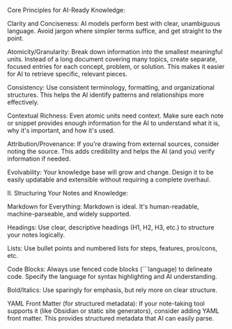 Core Principles for AI-Ready Knowledge:

Clarity and Conciseness: AI models perform best with clear, unambiguous language. Avoid jargon where simpler terms suffice, and get straight to the point.

Atomicity/Granularity: Break down information into the smallest meaningful units. Instead of a long document covering many topics, create separate, focused entries for each concept, problem, or solution. This makes it easier for AI to retrieve specific, relevant pieces.

Consistency: Use consistent terminology, formatting, and organizational structures. This helps the AI identify patterns and relationships more effectively.

Contextual Richness: Even atomic units need context. Make sure each note or snippet provides enough information for the AI to understand what it is, why it's important, and how it's used.

Attribution/Provenance: If you're drawing from external sources, consider noting the source. This adds credibility and helps the AI (and you) verify information if needed.

Evolvability: Your knowledge base will grow and change. Design it to be easily updatable and extensible without requiring a complete overhaul.

II. Structuring Your Notes and Knowledge:

Markdown for Everything: Markdown is ideal. It's human-readable, machine-parseable, and widely supported.

Headings: Use clear, descriptive headings (H1, H2, H3, etc.) to structure your notes logically.

Lists: Use bullet points and numbered lists for steps, features, pros/cons, etc.

Code Blocks: Always use fenced code blocks (```language) to delineate code. Specify the language for syntax highlighting and AI understanding.

Bold/Italics: Use sparingly for emphasis, but rely more on clear structure.

YAML Front Matter (for structured metadata): If your note-taking tool supports it (like Obsidian or static site generators), consider adding YAML front matter. This provides structured metadata that AI can easily parse.
